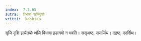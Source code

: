```yaml
---
index:  7.2.65
sutra:  विभाषा सृजिदृशोः
vritti:  kashika 
---
```


सृजि दृशि इत्येतयोः थलि विभाषा इडागमो न भवति। ससृअष्ठ, ससर्जिथ। दद्रष्ठ, ददर्शिथ।

